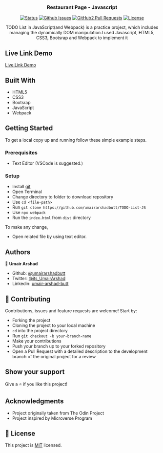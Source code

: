 <h3 align="center">Restaurant Page - Javascript</h3>

<div align="center">

[![Status](https://img.shields.io/badge/status-active-success.svg)](https://github.com/umairarshadbutt/TODO-List-JS)
[![Github Issues](https://img.shields.io/badge/GitHub-Issues-orange)](https://github.com/umairarshadbutt/TODO-List-JS/issues)
[![GitHub2 Pull Requests](https://img.shields.io/badge/GitHub-Pull%20Requests-blue)](https://github.com/umairarshadbutt/TODO-List-JS/pulls)
[![License](https://img.shields.io/badge/license-MIT-blue.svg)](/LICENSE)
</div>
<p align="center">TODO List in JavaScript(and Webpack) is a practice project, which includes managing the dynamically DOM manipulation.I used Javascript, HTML5, CSS3, Bootsrap and Webpack to implement it</p>




## Live Link Demo

[Live Link Demo](https://rawcdn.githack.com/umairarshadbutt/TODO-List-JS/feature/todoList/dist/index.html)

## Built With

- HTML5
- CSS3
- Bootsrap
- JavaScript
- Webpack


## Getting Started

To get a local copy up and running follow these simple example steps.

### Prerequisites

- Text Editor (VSCode is suggested.)


### Setup

- Install [git](https://git-scm.com/downloads)
- Open Terminal
- Change directory to folder to download repository
- Use `cd <file-path>`
- Run `git clone https://github.com/umairarshadbutt/TODO-List-JS`
- Use `npx webpack`
- Run the `index.html` from `dist` directory



To make any change,

- Open related file by using text editor.

## Authors

👤 **Umair Arshad**

- Github: [@umairarshadbutt](https://github.com/umairarshadbutt)
- Twitter: [@its_UmairArshad](https://twitter.com/its_UmairArshad)
- Linkedin: [umair-arshad-butt](https://www.linkedin.com/in/umair-arshad-butt/)


## 🤝 Contributing

Contributions, issues and feature requests are welcome! Start by:

- Forking the project
- Cloning the project to your local machine
- `cd` into the project directory
- Run `git checkout -b your-branch-name`
- Make your contributions
- Push your branch up to your forked repository
- Open a Pull Request with a detailed description to the development branch of the original project for a review


## Show your support

Give a ⭐️ if you like this project!

## Acknowledgments

- Project originally taken from The Odin Project
- Project inspired by Microverse Program



## 📝 License

This project is [MIT](LICENSE) licensed.
